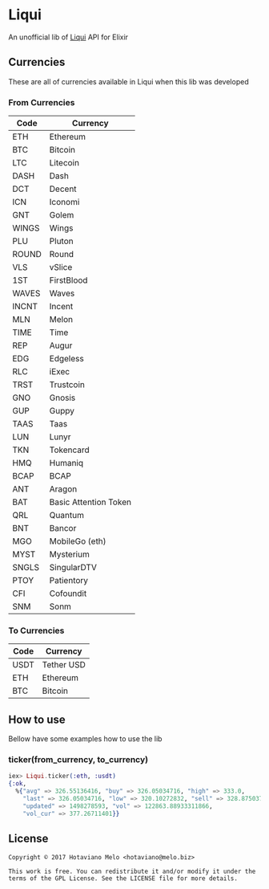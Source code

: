 # Liqui
An unofficial lib of [Liqui](http://liqui.io) API for Elixir

## Currencies
These are all of currencies available in Liqui when this lib was developed

### From Currencies

| Code | Currency |
-------|----------|
| ETH  | Ethereum |
| BTC  | Bitcoin |
| LTC  | Litecoin |
| DASH  | Dash |
| DCT  | Decent |
| ICN  | Iconomi |
| GNT  | Golem |
| WINGS  | Wings |
| PLU  | Pluton |
| ROUND  | Round |
| VLS  | vSlice |
| 1ST  | FirstBlood |
| WAVES  | Waves |
| INCNT  | Incent |
| MLN  | Melon |
| TIME  | Time |
| REP  | Augur |
| EDG  | Edgeless |
| RLC  | iExec |
| TRST  | Trustcoin |
| GNO  | Gnosis |
| GUP  | Guppy |
| TAAS  | Taas |
| LUN  | Lunyr |
| TKN  | Tokencard |
| HMQ  | Humaniq |
| BCAP  | BCAP |
| ANT  | Aragon |
| BAT  | Basic Attention Token |
| QRL  | Quantum |
| BNT  | Bancor |
| MGO  | MobileGo (eth) |
| MYST  | Mysterium |
| SNGLS  | SingularDTV |
| PTOY  | Patientory |
| CFI  | Cofoundit |
| SNM  | Sonm |

### To Currencies

| Code | Currency |
-------|----------|
| USDT | Tether USD |
| ETH  | Ethereum |
| BTC  | Bitcoin |

## How to use

Bellow have some examples how to use the lib

### ticker(from_currency, to_currency)

```elixir
iex> Liqui.ticker(:eth, :usdt)
{:ok,
  %{"avg" => 326.55136416, "buy" => 326.05034716, "high" => 333.0,
    "last" => 326.05034716, "low" => 320.10272832, "sell" => 328.87503738,
    "updated" => 1498278593, "vol" => 122863.88933311866,
    "vol_cur" => 377.26711401}}
```

## License
```
Copyright © 2017 Hotaviano Melo <hotaviano@melo.biz>

This work is free. You can redistribute it and/or modify it under the
terms of the GPL License. See the LICENSE file for more details.
```

